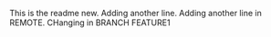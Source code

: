 This is the readme new.
Adding another line.
Adding another line in REMOTE.
CHanging in BRANCH FEATURE1

